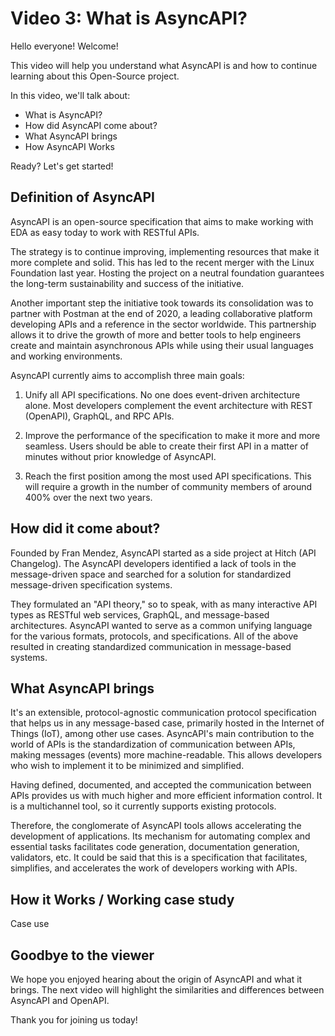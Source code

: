 # Video 3: What is AsyncAPI? 
 
Hello everyone! Welcome!
		
This video will help you understand what AsyncAPI is and how to continue learning about this Open-Source project. 

In this video, we'll talk about:
 - What is AsyncAPI?
 - How did AsyncAPI come about?
 - What AsyncAPI brings 
 - How AsyncAPI Works
 
 Ready? Let's get started!

## Definition of AsyncAPI

AsyncAPI is an open-source specification that aims to make working with EDA as easy today to work with RESTful APIs. 

The strategy is to continue improving, implementing resources that make it more complete and solid. This has led to the recent merger with the Linux Foundation last year. Hosting the project on a neutral foundation guarantees the long-term sustainability and success of the initiative. 

Another important step the initiative took towards its consolidation was to partner with Postman at the end of 2020, a leading collaborative platform developing APIs and a reference in the sector worldwide. This partnership allows it to drive the growth of more and better tools to help engineers create and maintain asynchronous APIs while using their usual languages and working environments.

AsyncAPI currently aims to accomplish three main goals:

1. Unify all API specifications. No one does event-driven architecture alone. Most developers complement the event architecture with REST (OpenAPI), GraphQL, and RPC APIs.

2. Improve the performance of the specification to make it more and more seamless. Users should be able to create their first API in a matter of minutes without prior knowledge of AsyncAPI.

3. Reach the first position among the most used API specifications. This will require a growth in the number of community members of around 400% over the next two years.

 ## How did it come about?
Founded by Fran Mendez, AsyncAPI started as a side project at Hitch (API Changelog). The AsyncAPI developers identified a lack of tools in the message-driven space and searched for a solution for standardized message-driven specification systems. 
 
They formulated an "API theory," so to speak, with as many interactive API types as RESTful web services, GraphQL, and message-based architectures. AsyncAPI wanted to serve as a common unifying language for the various formats, protocols, and specifications. All of the above resulted in creating standardized communication in message-based systems. 

## What AsyncAPI brings

It's an extensible, protocol-agnostic communication protocol specification that helps us in any message-based case, primarily hosted in the Internet of Things (IoT), among other use cases. AsyncAPI's main contribution to the world of APIs is the standardization of communication between APIs, making messages (events) more machine-readable. This allows developers who wish to implement it to be minimized and simplified. 

Having defined, documented, and accepted the communication between APIs provides us with much higher and more efficient information control. It is a multichannel tool, so it currently supports existing protocols.

Therefore, the conglomerate of AsyncAPI tools allows accelerating the development of applications. Its mechanism for automating complex and essential tasks facilitates code generation, documentation generation, validators, etc. It could be said that this is a specification that facilitates, simplifies, and accelerates the work of developers working with APIs. 

## How it Works / Working case study
Case use



## Goodbye to the viewer
We hope you enjoyed hearing about the origin of AsyncAPI and what it brings. The next video will highlight the similarities and differences between AsyncAPI and OpenAPI.

Thank you for joining us today!
